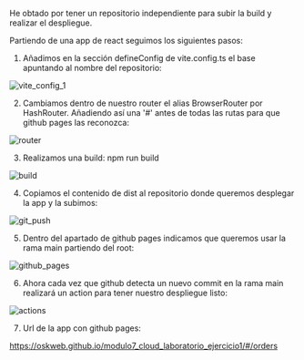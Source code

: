 He obtado por tener un repositorio independiente para subir la build y realizar el despliegue.

Partiendo de una app de react seguimos los siguientes pasos: 

1. Añadimos en la sección defineConfig de vite.config.ts el base apuntando al nombre del repositorio:

![vite_config_1](https://github.com/user-attachments/assets/80dba3e1-3923-4c56-af34-b87098b61b8b)

2. Cambiamos dentro de nuestro router el alias BrowserRouter por HashRouter. Añadiendo así una '#' antes de todas las rutas para que github pages las reconozca:

![router](https://github.com/user-attachments/assets/746e2815-ba28-4675-84fe-ff6397d71d70)

3. Realizamos una build:
npm run build

![build](https://github.com/user-attachments/assets/7b2c09de-f896-47b2-9e73-a3184eb61813)

4. Copiamos el contenido de dist al repositorio donde queremos desplegar la app y la subimos:

![git_push](https://github.com/user-attachments/assets/6c96c178-4c10-4085-952d-1d7b20fbc3d6)

5. Dentro del apartado de github pages indicamos que queremos usar la rama main partiendo del root:
   
![github_pages](https://github.com/user-attachments/assets/ad409451-b0ec-450e-9396-234f21d0b17c)

6. Ahora cada vez que github detecta un nuevo commit en la rama main realizará un action para tener nuestro despliegue listo:
    
![actions](https://github.com/user-attachments/assets/f7c174aa-fe60-428c-930d-f56663e6b034)

7. Url de la app con github pages:

https://oskweb.github.io/modulo7_cloud_laboratorio_ejercicio1/#/orders
